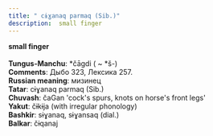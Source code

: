 ```yaml
---
title: " cɨɣanaq parmaq (Sib.)"
description:  small finger
---
```

<strong> small finger</strong><br><br>
<strong>Tungus-Manchu</strong>:  *čāgdi ( ~ *š-)<br>
<strong>Comments</strong>:  Дыбо 323, Лексика 257.<br>
<strong>Russian meaning</strong>:  мизинец<br>
<strong>Tatar</strong>:  cɨɣanaq parmaq (Sib.)<br>
<strong>Chuvash</strong>:  čaGan 'cock's spurs, knots on horse's front legs'<br>
<strong>Yakut</strong>:  čɨkɨja (with irregular phonology)<br>
<strong>Bashkir</strong>:  sɨɣanaq, sɨɣansaq (dial.)<br>
<strong>Balkar</strong>:  čɨqanaj<br>


